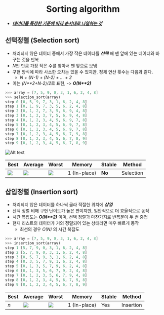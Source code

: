 <h1 align="center">Sorting algorithm</h1>
<p align="center">

- <u>**_데이터를 특정한 기준에 따라 순서대로 나열하는 것_**</u>




## 선택정렬 (Selection sort)

- 처리되지 않은 데이터 중에서 가장 작은 데이터를 **_선택_** 해 맨 앞에 있는 데이터와 바꾸는 것을 반복
- *N*번 만큼 가장 작은 수를 찾아서 맨 앞으로 보냄
- 구현 방식에 따라 사소한 오차는 있을 수 있지만, 정체 연산 횟수는 다음과 같다.
    - *N + (N-1) + (N-2) + ... + 2*
- 이는 *(N\*\*2+N-2)/2*로 표현, -> **_O(N\*\*2)_**

```python
>>> array = [7, 5, 9, 0, 3, 1, 6, 2, 4, 8]
>>> selection_sort(array)
step 0 [0, 5, 9, 7, 3, 1, 6, 2, 4, 8]
step 1 [0, 1, 9, 7, 3, 5, 6, 2, 4, 8]
step 2 [0, 1, 2, 7, 3, 5, 6, 9, 4, 8]
step 3 [0, 1, 2, 3, 7, 5, 6, 9, 4, 8]
step 4 [0, 1, 2, 3, 4, 5, 6, 9, 7, 8]
step 5 [0, 1, 2, 3, 4, 5, 6, 9, 7, 8]
step 6 [0, 1, 2, 3, 4, 5, 6, 9, 7, 8]
step 7 [0, 1, 2, 3, 4, 5, 6, 7, 9, 8]
step 8 [0, 1, 2, 3, 4, 5, 6, 7, 8, 9]
step 9 [0, 1, 2, 3, 4, 5, 6, 7, 8, 9]
```
![Alt text](./img/selection_sort)

| Best | Average | Worst | Memory | Stable | Method     |
| ---- | ------- | ----- | ----------------- | ------ | ---------- |
| <img src="https://wikimedia.org/api/rest_v1/media/math/render/svg/ac9810bbdafe4a6a8061338db0f74e25b7952620">  | <img src="https://wikimedia.org/api/rest_v1/media/math/render/svg/ac9810bbdafe4a6a8061338db0f74e25b7952620">   | <img src="https://wikimedia.org/api/rest_v1/media/math/render/svg/ac9810bbdafe4a6a8061338db0f74e25b7952620"> | 1 (In-place)      | **No**    | Selection |


## 삽입정렬 (Insertion sort)

- 처리되지 않은 데이터를 하나씩 골라 적절한 위치에 **_삽입_**
- 선택 정렬 비해 구현 난이도가 높은 편이지만, 일반적으로 더 효율적으로 동작
- 시간 복잡도는 **_O(N\*\*2)_** 이며, 선택 정렬과 마찬가지로 반복문이 두 번 중첩
- 현재 리스트의 데이터가 거의 정렬되어 있는 상태라면 매우 빠르게 동작
    - 최선의 경우 *O(N)* 의 시간 복잡도

```python
>>> array = [7, 5, 9, 0, 3, 1, 6, 2, 4, 8]
>>> insertion_sort(array)
step 1 [5, 7, 9, 0, 3, 1, 6, 2, 4, 8]
step 2 [5, 7, 9, 0, 3, 1, 6, 2, 4, 8]
step 3 [0, 5, 7, 9, 3, 1, 6, 2, 4, 8]
step 4 [0, 3, 5, 7, 9, 1, 6, 2, 4, 8]
step 5 [0, 1, 3, 5, 7, 9, 6, 2, 4, 8]
step 6 [0, 1, 3, 5, 6, 7, 9, 2, 4, 8]
step 7 [0, 1, 2, 3, 5, 6, 7, 9, 4, 8]
step 8 [0, 1, 2, 3, 4, 5, 6, 7, 9, 8]
step 9 [0, 1, 2, 3, 4, 5, 6, 7, 8, 9]
```

| Best | Average | Worst | Memory | Stable | Method     |
| ---- | ------- | ----- | ----------------- | ------ | ---------- |
| <i>n</i> | <img src="https://wikimedia.org/api/rest_v1/media/math/render/svg/ac9810bbdafe4a6a8061338db0f74e25b7952620">   | <img src="https://wikimedia.org/api/rest_v1/media/math/render/svg/ac9810bbdafe4a6a8061338db0f74e25b7952620"> | 1 (In-place)      | Yes    | Insertion |






